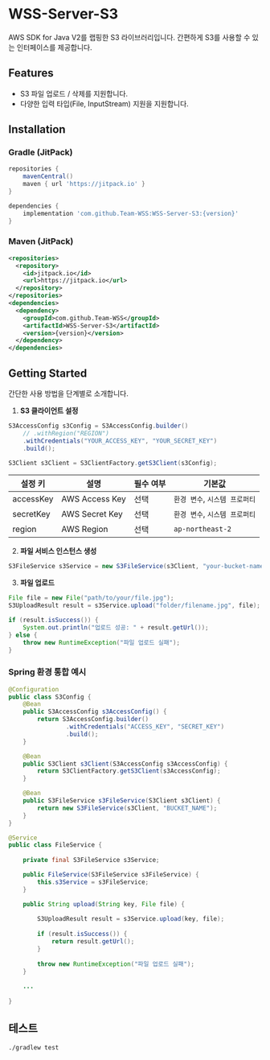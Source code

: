 # WSS-Server-S3

AWS SDK for Java V2를 랩핑한 S3 라이브러리입니다. 간편하게 S3를 사용할 수 있는 인터페이스를 제공합니다.


## Features

- S3 파일 업로드 / 삭제를 지원합니다.
- 다양한 입력 타입(File, InputStream) 지원을 지원합니다. 

## Installation

### Gradle (JitPack)

```groovy
repositories {
    mavenCentral()
    maven { url 'https://jitpack.io' }
}

dependencies {
    implementation 'com.github.Team-WSS:WSS-Server-S3:{version}'
}
```

### Maven (JitPack)

```xml
<repositories>
  <repository>
    <id>jitpack.io</id>
    <url>https://jitpack.io</url>
  </repository>
</repositories>
<dependencies>
  <dependency>
    <groupId>com.github.Team-WSS</groupId>
    <artifactId>WSS-Server-S3</artifactId>
    <version>{version}</version>
  </dependency>
</dependencies>
```

## Getting Started

간단한 사용 방법을 단계별로 소개합니다.

1. **S3 클라이언트 설정**

```java
S3AccessConfig s3Config = S3AccessConfig.builder()
    // .withRegion("REGION")
    .withCredentials("YOUR_ACCESS_KEY", "YOUR_SECRET_KEY")
    .build();

S3Client s3Client = S3ClientFactory.getS3Client(s3Config);
```
| 설정 키       | 설명               | 필수 여부 | 기본값             |
| ---------- | ---------------- |-------|-----------------|
| accessKey  | AWS Access Key   | 선택    | `환경 변수`, `시스템 프로퍼티` |
| secretKey  | AWS Secret Key   | 선택    | `환경 변수`, `시스템 프로퍼티` |
| region     | AWS Region       | 선택    | `ap-northeast-2` |



2. **파일 서비스 인스턴스 생성**

```java
S3FileService s3Service = new S3FileService(s3Client, "your-bucket-name");
```

3. **파일 업로드**

```java
File file = new File("path/to/your/file.jpg");
S3UploadResult result = s3Service.upload("folder/filename.jpg", file);

if (result.isSuccess()) {
    System.out.println("업로드 성공: " + result.getUrl());
} else {
    throw new RuntimeException("파일 업로드 실패");
}
```

### Spring 환경 통합 예시

```java
@Configuration
public class S3Config {
    @Bean
    public S3AccessConfig s3AccessConfig() {
        return S3AccessConfig.builder()
                .withCredentials("ACCESS_KEY", "SECRET_KEY")
                .build();
    }

    @Bean
    public S3Client s3Client(S3AccessConfig s3AccessConfig) {
        return S3ClientFactory.getS3Client(s3AccessConfig);
    }

    @Bean
    public S3FileService s3FileService(S3Client s3Client) {
        return new S3FileService(s3Client, "BUCKET_NAME");
    }
}

@Service
public class FileService {
    
    private final S3FileService s3Service;

    public FileService(S3FileService s3FileService) {
        this.s3Service = s3FileService;
    }

    public String upload(String key, File file) {
        
        S3UploadResult result = s3Service.upload(key, file);
        
        if (result.isSuccess()) {
            return result.getUrl();
        }
        
        throw new RuntimeException("파일 업로드 실패");
    }
    
    ...
    
}
```

## 테스트

```bash
./gradlew test
```